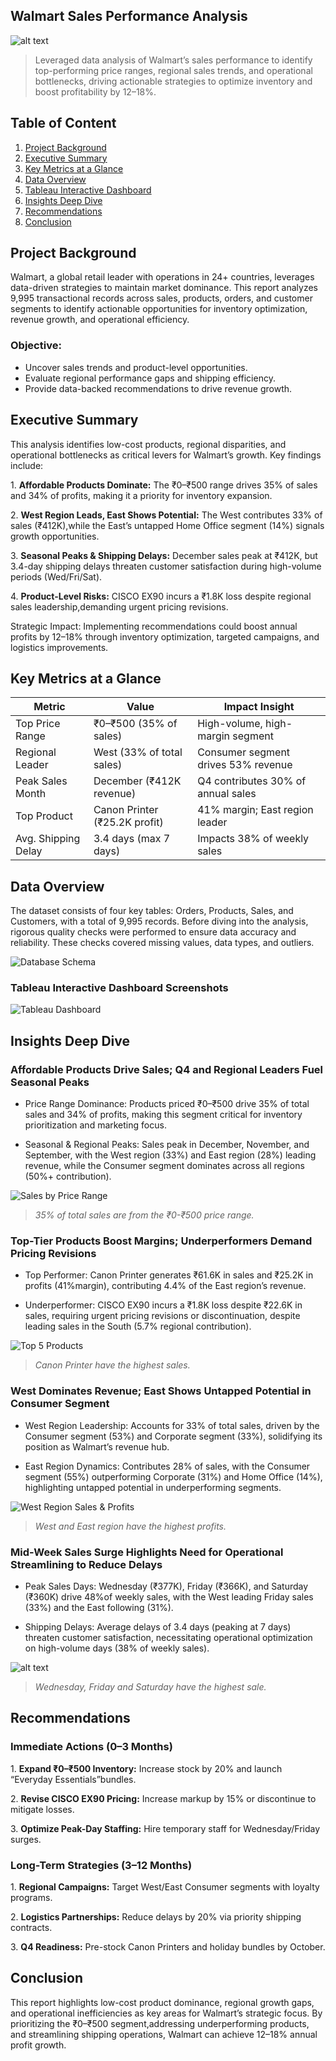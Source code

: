 ## Walmart Sales Performance Analysis


![alt text](https://upload.wikimedia.org/wikipedia/commons/thumb/c/ca/Walmart_logo.svg/1200px-Walmart_logo.svg.png)

> Leveraged data analysis of Walmart’s sales performance to identify top-performing price ranges, regional sales trends, and operational bottlenecks, driving actionable strategies to optimize inventory and boost profitability by 12–18%. 


## Table of Content 
1. [Project Background](​#project-background)
2. [Executive Summary​](#executive-summary) 
3. [Key Metrics at a Glance​](#key-metrics-at-a-glance) 
4. [Data Overview​](#data-overview)
5. [Tableau Interactive Dashboard](https://github.com/lakshaykamat/Walmart-Sales-Performance-Analysis/blob/master/README.md#tableau-interactive-dashboard-screenshots)
6. [Insights Deep Dive​](#insights-deep-dive)
7. [Recommendations​](#recommendation)
8. [Conclusion​](#conclusions)

## Project Background

Walmart, a global retail leader with operations in 24+ countries, leverages data-driven strategies to maintain market dominance. This report analyzes 9,995 transactional records across sales, products, orders, and customer segments to identify actionable opportunities for inventory optimization, revenue growth, and operational efficiency. 

### Objective:
- Uncover sales trends and product-level opportunities.
- Evaluate regional performance gaps and shipping efficiency.
- Provide data-backed recommendations to drive revenue growth.

## Executive Summary

This analysis identifies low-cost products, regional disparities, and operational bottlenecks as critical levers for Walmart’s growth. Key findings include: 

1.​ **Affordable Products Dominate:** The ₹0–₹500 range drives 35% of sales and 34% of profits, making it a priority for inventory expansion. 

2.​ **West Region Leads, East Shows Potential:** The West contributes 33% of sales (₹412K),while the East’s untapped Home Office segment (14%) signals growth opportunities. 

3.​ **Seasonal Peaks & Shipping Delays:** December sales peak at ₹412K, but 3.4-day shipping delays threaten customer satisfaction during high-volume periods (Wed/Fri/Sat). 

4.​ **Product-Level Risks:** CISCO EX90 incurs a ₹1.8K loss despite regional sales leadership,demanding urgent pricing revisions. 

Strategic Impact: Implementing recommendations could boost annual profits by 12–18% through inventory optimization, targeted campaigns, and logistics improvements. 

## Key Metrics at a Glance
|  Metric  | Value  | Impact Insight  |
| -- | -- | -- |
|  Top Price Range  | ₹0–₹500 (35% of sales)  | High-volume, high-margin segment  |
|  Regional Leader  | West (33% of total sales)  | Consumer segment drives 53% revenue  |
|  Peak Sales Month  | December (₹412K revenue)  | Q4 contributes 30% of annual sales  |
|  Top Product  | Canon Printer (₹25.2K profit)  | 41% margin; East region leader  |
|  Avg. Shipping Delay  | 3.4 days (max 7 days)  | Impacts 38% of weekly sales  |


## Data Overview

The dataset consists of four key tables: Orders, Products, Sales, and Customers, with a total of 9,995 records. Before diving into the analysis, rigorous quality checks were performed to ensure data accuracy and reliability. These checks covered missing values, data types, and outliers. 


![Database Schema](assets/DB.svg)  

### Tableau Interactive Dashboard Screenshots


![Tableau Dashboard](assets/dashboard.png)

## Insights Deep Dive

### Affordable Products Drive Sales; Q4 and Regional Leaders Fuel Seasonal Peaks 

- Price Range Dominance: Products priced ₹0–₹500 drive 35% of total sales and 34% of profits, making this segment critical for inventory prioritization and marketing focus. 

- Seasonal & Regional Peaks: Sales peak in December, November, and September, with the West region (33%) and East region (28%) leading revenue, while the Consumer segment dominates across all regions (50%+ contribution). 

![Sales by Price Range](assets/chart1.png)  
> *35% of total sales are from the ₹0-₹500 price range.*  

### Top-Tier Products Boost Margins; Underperformers Demand Pricing Revisions

- Top Performer: Canon Printer generates ₹61.6K in sales and ₹25.2K in profits (41%margin), contributing 4.4% of the East region’s revenue. 

- Underperformer: CISCO EX90 incurs a ₹1.8K loss despite ₹22.6K in sales, requiring urgent pricing revisions or discontinuation, despite leading sales in the South (5.7% regional contribution). 


![Top 5 Products](assets/top_5_products.png)
> *Canon Printer have the highest sales.*

### West Dominates Revenue; East Shows Untapped Potential in Consumer Segment 

- West Region Leadership: Accounts for 33% of total sales, driven by the Consumer segment (53%) and Corporate segment (33%), solidifying its position as Walmart’s revenue hub. 

- East Region Dynamics: Contributes 28% of sales, with the Consumer segment (55%) outperforming Corporate (31%) and Home Office (14%), highlighting untapped potential in underperforming segments. 


![West Region Sales & Profits](assets/west_sales_profit.png)  
> *West and East region have the highest profits.*

### Mid-Week Sales Surge Highlights Need for Operational Streamlining to Reduce Delays 
- Peak Sales Days: Wednesday (₹377K), Friday (₹366K), and Saturday (₹360K) drive 48%of weekly sales, with the West leading Friday sales (33%) and the East following (31%). 

- Shipping Delays: Average delays of 3.4 days (peaking at 7 days) threaten customer satisfaction, necessitating operational optimization on high-volume days (38% of weekly sales). 


![alt text](assets/orders.png)
> *Wednesday, Friday and Saturday have the highest sale.*

## Recommendations

### Immediate Actions (0–3 Months)

1.​ **Expand ₹0–₹500 Inventory:** Increase stock by 20% and launch “Everyday Essentials”bundles. 

2.​ **Revise CISCO EX90 Pricing:** Increase markup by 15% or discontinue to mitigate losses.

3.​ **Optimize Peak-Day Staffing:** Hire temporary staff for Wednesday/Friday surges.

### Long-Term Strategies (3–12 Months)

1.​ **Regional Campaigns:** Target West/East Consumer segments with loyalty programs.

2.​ **Logistics Partnerships:** Reduce delays by 20% via priority shipping contracts.

3.​ **Q4 Readiness:** Pre-stock Canon Printers and holiday bundles by October.

## Conclusion

This report highlights low-cost product dominance, regional growth gaps, and operational inefficiencies as key areas for Walmart’s strategic focus. By prioritizing the ₹0–₹500 segment,addressing underperforming products, and streamlining shipping operations, Walmart can achieve 12–18% annual profit growth. 



